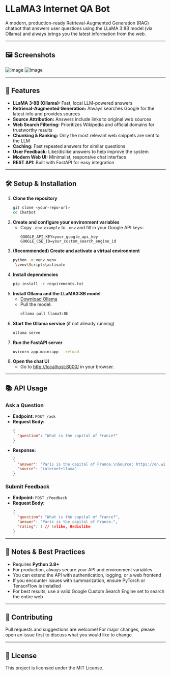 # LLaMA3 Internet QA Bot

A modern, production-ready Retrieval-Augmented Generation (RAG) chatbot that answers user questions using the LLaMA 3:8B model (via Ollama) and always brings you the latest information from the web.

---

## 🖼️ Screenshots
![Image](https://github.com/user-attachments/assets/9bf32d90-f97b-4fa6-a2c6-309a49cf3e8e)
![Image](https://github.com/user-attachments/assets/7b47c7db-76cc-4325-8acd-87cc6d8578b6)

---

## 🚀 Features
- **LLaMA 3:8B (Ollama):** Fast, local LLM-powered answers
- **Retrieval-Augmented Generation:** Always searches Google for the latest info and provides sources
- **Source Attribution:** Answers include links to original web sources
- **Web Search Filtering:** Prioritizes Wikipedia and official domains for trustworthy results
- **Chunking & Ranking:** Only the most relevant web snippets are sent to the LLM
- **Caching:** Fast repeated answers for similar questions
- **User Feedback:** Like/dislike answers to help improve the system
- **Modern Web UI:** Minimalist, responsive chat interface
- **REST API:** Built with FastAPI for easy integration

---

## 🛠️ Setup & Installation

1. **Clone the repository**
   ```sh
   git clone <your-repo-url>
   cd Chatbot
   ```
2. **Create and configure your environment variables**
   - Copy `.env.example` to `.env` and fill in your Google API keys:
     ```env
     GOOGLE_API_KEY=your_google_api_key
     GOOGLE_CSE_ID=your_custom_search_engine_id
     ```
3. **(Recommended) Create and activate a virtual environment**
   ```sh
   python -m venv venv
   .\venv\Scripts\activate
   ```
4. **Install dependencies**
   ```sh
   pip install -r requirements.txt
   ```
5. **Install Ollama and the LLaMA3:8B model**
   - [Download Ollama](https://ollama.com/download)
   - Pull the model:
     ```sh
     ollama pull llama3:8b
     ```
6. **Start the Ollama service** (if not already running)
   ```sh
   ollama serve
   ```
7. **Run the FastAPI server**
   ```sh
   uvicorn app.main:app --reload
   ```
8. **Open the chat UI**
   - Go to [http://localhost:8000/](http://localhost:8000/) in your browser.

---

## 📚 API Usage

### Ask a Question
- **Endpoint:** `POST /ask`
- **Request Body:**
  ```json
  {
    "question": "What is the capital of France?"
  }
  ```
- **Response:**
  ```json
  {
    "answer": "Paris is the capital of France.\nSource: https://en.wikipedia.org/wiki/Paris",
    "source": "internet+llama"
  }
  ```

### Submit Feedback
- **Endpoint:** `POST /feedback`
- **Request Body:**
  ```json
  {
    "question": "What is the capital of France?",
    "answer": "Paris is the capital of France.",
    "rating": 1 // 1=like, 0=dislike
  }
  ```

---

## 📝 Notes & Best Practices
- Requires **Python 3.8+**
- For production, always secure your API and environment variables
- You can extend the API with authentication, logging, or a web frontend
- If you encounter issues with summarization, ensure PyTorch or TensorFlow is installed
- For best results, use a valid Google Custom Search Engine set to search the entire web

---

## 🤝 Contributing
Pull requests and suggestions are welcome! For major changes, please open an issue first to discuss what you would like to change.

---

## 📄 License
This project is licensed under the MIT License.
